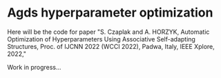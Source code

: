 # Agds hyperparameter optimization


Here will be the code for paper "S. Czaplak and A. HORZYK, Automatic Optimization of Hyperparameters Using Associative Self-adapting Structures, Proc. of IJCNN 2022 (WCCI 2022), Padwa, Italy, IEEE Xplore, 2022,"

Work in progress...
